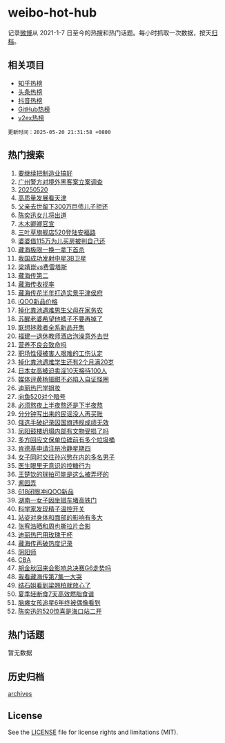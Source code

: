 # weibo-hot-hub

记录[微博](https://www.weibo.com)从 2021-1-7 日至今的热搜和热门话题。每小时抓取一次数据，按天[归档](archives)。

## 相关项目

- [知乎热榜](https://github.com/lonnyzhang423/zhihu-hot-hub)
- [头条热榜](https://github.com/lonnyzhang423/toutiao-hot-hub)
- [抖音热榜](https://github.com/lonnyzhang423/douyin-hot-hub)
- [GitHub热榜](https://github.com/lonnyzhang423/github-hot-hub)
- [v2ex热榜](https://github.com/lonnyzhang423/v2ex-hot-hub)


`更新时间：2025-05-20 21:31:58 +0800`

## 热门搜索

1. [要继续把制造业搞好](https://m.weibo.cn/search?containerid=100103type%3D1%26t%3D10%26q%3D%23%E8%A6%81%E7%BB%A7%E7%BB%AD%E6%8A%8A%E5%88%B6%E9%80%A0%E4%B8%9A%E6%90%9E%E5%A5%BD%23&stream_entry_id=51&isnewpage=1&extparam=seat%3D1%26filter_type%3Drealtimehot%26stream_entry_id%3D51%26c_type%3D51%26cate%3D10103%26q%3D%2523%25E8%25A6%2581%25E7%25BB%25A7%25E7%25BB%25AD%25E6%258A%258A%25E5%2588%25B6%25E9%2580%25A0%25E4%25B8%259A%25E6%2590%259E%25E5%25A5%25BD%2523%26dgr%3D0%26pos%3D0%26display_time%3D1747747917%26pre_seqid%3D17477479170480410482177)
1. [广州警方对境外黑客案立案调查](https://m.weibo.cn/search?containerid=100103type%3D1%26t%3D10%26q%3D%23%E5%B9%BF%E5%B7%9E%E8%AD%A6%E6%96%B9%E5%AF%B9%E5%A2%83%E5%A4%96%E9%BB%91%E5%AE%A2%E6%A1%88%E7%AB%8B%E6%A1%88%E8%B0%83%E6%9F%A5%23&stream_entry_id=31&isnewpage=1&extparam=seat%3D1%26realpos%3D1%26stream_entry_id%3D31%26flag%3D0%26band_rank%3D1%26filter_type%3Drealtimehot%26c_type%3D31%26lcate%3D5001%26pos%3D0%26cate%3D5001%26dgr%3D0%26q%3D%2523%25E5%25B9%25BF%25E5%25B7%259E%25E8%25AD%25A6%25E6%2596%25B9%25E5%25AF%25B9%25E5%25A2%2583%25E5%25A4%2596%25E9%25BB%2591%25E5%25AE%25A2%25E6%25A1%2588%25E7%25AB%258B%25E6%25A1%2588%25E8%25B0%2583%25E6%259F%25A5%2523%26display_time%3D1747747917%26pre_seqid%3D17477479170480410482177)
1. [20250520](https://m.weibo.cn/search?containerid=100103type%3D1%26t%3D10%26q%3D%2320250520%23&stream_entry_id=31&isnewpage=1&extparam=seat%3D1%26realpos%3D2%26stream_entry_id%3D31%26flag%3D16%26band_rank%3D2%26filter_type%3Drealtimehot%26c_type%3D31%26lcate%3D5001%26pos%3D1%26cate%3D5001%26dgr%3D0%26q%3D%252320250520%2523%26display_time%3D1747747917%26pre_seqid%3D17477479170480410482177)
1. [高质量发展看天津](https://m.weibo.cn/search?containerid=100103type%3D1%26t%3D10%26q%3D%23%E9%AB%98%E8%B4%A8%E9%87%8F%E5%8F%91%E5%B1%95%E7%9C%8B%E5%A4%A9%E6%B4%A5%23&stream_entry_id=31&isnewpage=1&extparam=seat%3D1%26realpos%3D3%26stream_entry_id%3D31%26flag%3D0%26band_rank%3D3%26filter_type%3Drealtimehot%26c_type%3D31%26lcate%3D5001%26pos%3D2%26cate%3D5001%26dgr%3D0%26q%3D%2523%25E9%25AB%2598%25E8%25B4%25A8%25E9%2587%258F%25E5%258F%2591%25E5%25B1%2595%25E7%259C%258B%25E5%25A4%25A9%25E6%25B4%25A5%2523%26display_time%3D1747747917%26pre_seqid%3D17477479170480410482177)
1. [父亲去世留下300万巨债儿子拒还](https://m.weibo.cn/search?containerid=100103type%3D1%26t%3D10%26q%3D%23%E7%88%B6%E4%BA%B2%E5%8E%BB%E4%B8%96%E7%95%99%E4%B8%8B300%E4%B8%87%E5%B7%A8%E5%80%BA%E5%84%BF%E5%AD%90%E6%8B%92%E8%BF%98%23&stream_entry_id=31&isnewpage=1&extparam=seat%3D1%26realpos%3D4%26stream_entry_id%3D31%26flag%3D1%26band_rank%3D4%26filter_type%3Drealtimehot%26c_type%3D31%26lcate%3D5001%26pos%3D3%26cate%3D5001%26dgr%3D0%26q%3D%2523%25E7%2588%25B6%25E4%25BA%25B2%25E5%258E%25BB%25E4%25B8%2596%25E7%2595%2599%25E4%25B8%258B300%25E4%25B8%2587%25E5%25B7%25A8%25E5%2580%25BA%25E5%2584%25BF%25E5%25AD%2590%25E6%258B%2592%25E8%25BF%2598%2523%26display_time%3D1747747917%26pre_seqid%3D17477479170480410482177)
1. [陈奕迅女儿将出道](https://m.weibo.cn/search?containerid=100103type%3D1%26t%3D10%26q%3D%23%E9%99%88%E5%A5%95%E8%BF%85%E5%A5%B3%E5%84%BF%E5%B0%86%E5%87%BA%E9%81%93%23&stream_entry_id=31&isnewpage=1&extparam=seat%3D1%26realpos%3D5%26stream_entry_id%3D31%26flag%3D0%26band_rank%3D5%26filter_type%3Drealtimehot%26c_type%3D31%26lcate%3D5001%26pos%3D4%26cate%3D5001%26dgr%3D0%26q%3D%2523%25E9%2599%2588%25E5%25A5%2595%25E8%25BF%2585%25E5%25A5%25B3%25E5%2584%25BF%25E5%25B0%2586%25E5%2587%25BA%25E9%2581%2593%2523%26display_time%3D1747747917%26pre_seqid%3D17477479170480410482177)
1. [木木卿卿官宣](https://m.weibo.cn/search?containerid=100103type%3D1%26t%3D10%26q%3D%E6%9C%A8%E6%9C%A8%E5%8D%BF%E5%8D%BF%E5%AE%98%E5%AE%A3&stream_entry_id=31&isnewpage=1&extparam=seat%3D1%26realpos%3D6%26stream_entry_id%3D31%26flag%3D0%26band_rank%3D6%26filter_type%3Drealtimehot%26c_type%3D31%26lcate%3D5001%26pos%3D5%26cate%3D5001%26dgr%3D0%26q%3D%25E6%259C%25A8%25E6%259C%25A8%25E5%258D%25BF%25E5%258D%25BF%25E5%25AE%2598%25E5%25AE%25A3%26display_time%3D1747747917%26pre_seqid%3D17477479170480410482177)
1. [三叶草旗舰店520登陆安福路](https://m.weibo.cn/search?containerid=100103type%3D1%26t%3D10%26q%3D%23%E4%B8%89%E5%8F%B6%E8%8D%89%E6%97%97%E8%88%B0%E5%BA%97520%E7%99%BB%E9%99%86%E5%AE%89%E7%A6%8F%E8%B7%AF%23&stream_entry_id=31&isnewpage=1&extparam=seat%3D1%26adid%3D286637%26stream_entry_id%3D31%26band_rank%3D7%26c_type%3D31%26lcate%3D5001%26pos%3D6%26is_ad_pos%3D1%26topic_ad%3D1%26cate%3D5001%26q%3D%2523%25E4%25B8%2589%25E5%258F%25B6%25E8%258D%2589%25E6%2597%2597%25E8%2588%25B0%25E5%25BA%2597520%25E7%2599%25BB%25E9%2599%2586%25E5%25AE%2589%25E7%25A6%258F%25E8%25B7%25AF%2523%26dgr%3D0%26filter_type%3Drealtimehot%26display_time%3D1747747917%26pre_seqid%3D17477479170480410482177)
1. [婆婆借115万为儿买房被判自己还](https://m.weibo.cn/search?containerid=100103type%3D1%26t%3D10%26q%3D%23%E5%A9%86%E5%A9%86%E5%80%9F115%E4%B8%87%E4%B8%BA%E5%84%BF%E4%B9%B0%E6%88%BF%E8%A2%AB%E5%88%A4%E8%87%AA%E5%B7%B1%E8%BF%98%23&stream_entry_id=31&isnewpage=1&extparam=seat%3D1%26realpos%3D7%26stream_entry_id%3D31%26flag%3D0%26band_rank%3D7%26filter_type%3Drealtimehot%26c_type%3D31%26lcate%3D5001%26pos%3D7%26cate%3D5001%26dgr%3D0%26q%3D%2523%25E5%25A9%2586%25E5%25A9%2586%25E5%2580%259F115%25E4%25B8%2587%25E4%25B8%25BA%25E5%2584%25BF%25E4%25B9%25B0%25E6%2588%25BF%25E8%25A2%25AB%25E5%2588%25A4%25E8%2587%25AA%25E5%25B7%25B1%25E8%25BF%2598%2523%26display_time%3D1747747917%26pre_seqid%3D17477479170480410482177)
1. [藏海极限一换一拿下首杀](https://m.weibo.cn/search?containerid=100103type%3D1%26t%3D10%26q%3D%23%E8%97%8F%E6%B5%B7%E6%9E%81%E9%99%90%E4%B8%80%E6%8D%A2%E4%B8%80%E6%8B%BF%E4%B8%8B%E9%A6%96%E6%9D%80%23&stream_entry_id=31&isnewpage=1&extparam=seat%3D1%26realpos%3D8%26stream_entry_id%3D31%26flag%3D0%26band_rank%3D8%26filter_type%3Drealtimehot%26c_type%3D31%26lcate%3D5001%26pos%3D8%26cate%3D5001%26dgr%3D0%26q%3D%2523%25E8%2597%258F%25E6%25B5%25B7%25E6%259E%2581%25E9%2599%2590%25E4%25B8%2580%25E6%258D%25A2%25E4%25B8%2580%25E6%258B%25BF%25E4%25B8%258B%25E9%25A6%2596%25E6%259D%2580%2523%26display_time%3D1747747917%26pre_seqid%3D17477479170480410482177)
1. [我国成功发射中星3B卫星](https://m.weibo.cn/search?containerid=100103type%3D1%26t%3D10%26q%3D%23%E6%88%91%E5%9B%BD%E6%88%90%E5%8A%9F%E5%8F%91%E5%B0%84%E4%B8%AD%E6%98%9F3B%E5%8D%AB%E6%98%9F%23&stream_entry_id=31&isnewpage=1&extparam=seat%3D1%26realpos%3D9%26stream_entry_id%3D31%26flag%3D1%26band_rank%3D9%26filter_type%3Drealtimehot%26c_type%3D31%26lcate%3D5001%26pos%3D9%26cate%3D5001%26dgr%3D0%26q%3D%2523%25E6%2588%2591%25E5%259B%25BD%25E6%2588%2590%25E5%258A%259F%25E5%258F%2591%25E5%25B0%2584%25E4%25B8%25AD%25E6%2598%259F3B%25E5%258D%25AB%25E6%2598%259F%2523%26display_time%3D1747747917%26pre_seqid%3D17477479170480410482177)
1. [梁靖崑vs费雷塔斯](https://m.weibo.cn/search?containerid=100103type%3D1%26t%3D10%26q%3D%23%E6%A2%81%E9%9D%96%E5%B4%91vs%E8%B4%B9%E9%9B%B7%E5%A1%94%E6%96%AF%23&stream_entry_id=31&isnewpage=1&extparam=seat%3D1%26realpos%3D10%26stream_entry_id%3D31%26flag%3D0%26band_rank%3D10%26filter_type%3Drealtimehot%26c_type%3D31%26lcate%3D5001%26pos%3D10%26cate%3D5001%26dgr%3D0%26q%3D%2523%25E6%25A2%2581%25E9%259D%2596%25E5%25B4%2591vs%25E8%25B4%25B9%25E9%259B%25B7%25E5%25A1%2594%25E6%2596%25AF%2523%26display_time%3D1747747917%26pre_seqid%3D17477479170480410482177)
1. [藏海传第二](https://m.weibo.cn/search?containerid=100103type%3D1%26t%3D10%26q%3D%23%E8%97%8F%E6%B5%B7%E4%BC%A0%E7%AC%AC%E4%BA%8C%23&stream_entry_id=31&isnewpage=1&extparam=seat%3D1%26realpos%3D11%26stream_entry_id%3D31%26flag%3D0%26band_rank%3D11%26filter_type%3Drealtimehot%26c_type%3D31%26lcate%3D5001%26pos%3D11%26cate%3D5001%26dgr%3D0%26q%3D%2523%25E8%2597%258F%25E6%25B5%25B7%25E4%25BC%25A0%25E7%25AC%25AC%25E4%25BA%258C%2523%26display_time%3D1747747917%26pre_seqid%3D17477479170480410482177)
1. [藏海传收视率](https://m.weibo.cn/search?containerid=100103type%3D1%26t%3D10%26q%3D%E8%97%8F%E6%B5%B7%E4%BC%A0%E6%94%B6%E8%A7%86%E7%8E%87&stream_entry_id=31&isnewpage=1&extparam=seat%3D1%26realpos%3D12%26stream_entry_id%3D31%26flag%3D1%26band_rank%3D12%26filter_type%3Drealtimehot%26c_type%3D31%26lcate%3D5001%26pos%3D12%26cate%3D5001%26dgr%3D0%26q%3D%25E8%2597%258F%25E6%25B5%25B7%25E4%25BC%25A0%25E6%2594%25B6%25E8%25A7%2586%25E7%258E%2587%26display_time%3D1747747917%26pre_seqid%3D17477479170480410482177)
1. [藏海传花半年打造实景平津侯府](https://m.weibo.cn/search?containerid=100103type%3D1%26t%3D10%26q%3D%23%E8%97%8F%E6%B5%B7%E4%BC%A0%E8%8A%B1%E5%8D%8A%E5%B9%B4%E6%89%93%E9%80%A0%E5%AE%9E%E6%99%AF%E5%B9%B3%E6%B4%A5%E4%BE%AF%E5%BA%9C%23&stream_entry_id=31&isnewpage=1&extparam=seat%3D1%26realpos%3D13%26stream_entry_id%3D31%26flag%3D1%26band_rank%3D13%26filter_type%3Drealtimehot%26c_type%3D31%26lcate%3D5001%26pos%3D13%26cate%3D5001%26dgr%3D0%26q%3D%2523%25E8%2597%258F%25E6%25B5%25B7%25E4%25BC%25A0%25E8%258A%25B1%25E5%258D%258A%25E5%25B9%25B4%25E6%2589%2593%25E9%2580%25A0%25E5%25AE%259E%25E6%2599%25AF%25E5%25B9%25B3%25E6%25B4%25A5%25E4%25BE%25AF%25E5%25BA%259C%2523%26display_time%3D1747747917%26pre_seqid%3D17477479170480410482177)
1. [iQOO新品价格](https://m.weibo.cn/search?containerid=100103type%3D1%26t%3D10%26q%3D%23iQOO%E6%96%B0%E5%93%81%E4%BB%B7%E6%A0%BC%23&stream_entry_id=31&isnewpage=1&extparam=seat%3D1%26realpos%3D14%26stream_entry_id%3D31%26flag%3D1%26band_rank%3D14%26filter_type%3Drealtimehot%26c_type%3D31%26lcate%3D5001%26pos%3D14%26cate%3D5001%26dgr%3D0%26q%3D%2523iQOO%25E6%2596%25B0%25E5%2593%2581%25E4%25BB%25B7%25E6%25A0%25BC%2523%26display_time%3D1747747917%26pre_seqid%3D17477479170480410482177)
1. [掉化粪池遇难男生父母在家务农](https://m.weibo.cn/search?containerid=100103type%3D1%26t%3D10%26q%3D%23%E6%8E%89%E5%8C%96%E7%B2%AA%E6%B1%A0%E9%81%87%E9%9A%BE%E7%94%B7%E7%94%9F%E7%88%B6%E6%AF%8D%E5%9C%A8%E5%AE%B6%E5%8A%A1%E5%86%9C%23&stream_entry_id=31&isnewpage=1&extparam=seat%3D1%26realpos%3D15%26stream_entry_id%3D31%26flag%3D1%26band_rank%3D15%26filter_type%3Drealtimehot%26c_type%3D31%26lcate%3D5001%26pos%3D15%26cate%3D5001%26dgr%3D0%26q%3D%2523%25E6%258E%2589%25E5%258C%2596%25E7%25B2%25AA%25E6%25B1%25A0%25E9%2581%2587%25E9%259A%25BE%25E7%2594%25B7%25E7%2594%259F%25E7%2588%25B6%25E6%25AF%258D%25E5%259C%25A8%25E5%25AE%25B6%25E5%258A%25A1%25E5%2586%259C%2523%26display_time%3D1747747917%26pre_seqid%3D17477479170480410482177)
1. [苏醒老婆希望他裤子不要再掉了](https://m.weibo.cn/search?containerid=100103type%3D1%26t%3D10%26q%3D%23%E8%8B%8F%E9%86%92%E8%80%81%E5%A9%86%E5%B8%8C%E6%9C%9B%E4%BB%96%E8%A3%A4%E5%AD%90%E4%B8%8D%E8%A6%81%E5%86%8D%E6%8E%89%E4%BA%86%23&stream_entry_id=31&isnewpage=1&extparam=seat%3D1%26realpos%3D16%26stream_entry_id%3D31%26flag%3D1%26band_rank%3D16%26filter_type%3Drealtimehot%26c_type%3D31%26lcate%3D5001%26pos%3D16%26cate%3D5001%26dgr%3D0%26q%3D%2523%25E8%258B%258F%25E9%2586%2592%25E8%2580%2581%25E5%25A9%2586%25E5%25B8%258C%25E6%259C%259B%25E4%25BB%2596%25E8%25A3%25A4%25E5%25AD%2590%25E4%25B8%258D%25E8%25A6%2581%25E5%2586%258D%25E6%258E%2589%25E4%25BA%2586%2523%26display_time%3D1747747917%26pre_seqid%3D17477479170480410482177)
1. [联想拯救者全系新品开售](https://m.weibo.cn/search?containerid=100103type%3D1%26t%3D10%26q%3D%23%E8%81%94%E6%83%B3%E6%8B%AF%E6%95%91%E8%80%85%E5%85%A8%E7%B3%BB%E6%96%B0%E5%93%81%E5%BC%80%E5%94%AE%23&stream_entry_id=31&isnewpage=1&extparam=seat%3D1%26realpos%3D17%26stream_entry_id%3D31%26flag%3D1%26band_rank%3D17%26filter_type%3Drealtimehot%26c_type%3D31%26lcate%3D5001%26pos%3D17%26cate%3D5001%26dgr%3D0%26q%3D%2523%25E8%2581%2594%25E6%2583%25B3%25E6%258B%25AF%25E6%2595%2591%25E8%2580%2585%25E5%2585%25A8%25E7%25B3%25BB%25E6%2596%25B0%25E5%2593%2581%25E5%25BC%2580%25E5%2594%25AE%2523%26display_time%3D1747747917%26pre_seqid%3D17477479170480410482177)
1. [福建一退休教师酒店泡澡意外去世](https://m.weibo.cn/search?containerid=100103type%3D1%26t%3D10%26q%3D%23%E7%A6%8F%E5%BB%BA%E4%B8%80%E9%80%80%E4%BC%91%E6%95%99%E5%B8%88%E9%85%92%E5%BA%97%E6%B3%A1%E6%BE%A1%E6%84%8F%E5%A4%96%E5%8E%BB%E4%B8%96%23&stream_entry_id=31&isnewpage=1&extparam=seat%3D1%26realpos%3D18%26stream_entry_id%3D31%26flag%3D1%26band_rank%3D18%26filter_type%3Drealtimehot%26c_type%3D31%26lcate%3D5001%26pos%3D18%26cate%3D5001%26dgr%3D0%26q%3D%2523%25E7%25A6%258F%25E5%25BB%25BA%25E4%25B8%2580%25E9%2580%2580%25E4%25BC%2591%25E6%2595%2599%25E5%25B8%2588%25E9%2585%2592%25E5%25BA%2597%25E6%25B3%25A1%25E6%25BE%25A1%25E6%2584%258F%25E5%25A4%2596%25E5%258E%25BB%25E4%25B8%2596%2523%26display_time%3D1747747917%26pre_seqid%3D17477479170480410482177)
1. [营养不良会致命吗](https://m.weibo.cn/search?containerid=100103type%3D1%26t%3D10%26q%3D%E8%90%A5%E5%85%BB%E4%B8%8D%E8%89%AF%E4%BC%9A%E8%87%B4%E5%91%BD%E5%90%97&stream_entry_id=31&isnewpage=1&extparam=seat%3D1%26realpos%3D19%26stream_entry_id%3D31%26flag%3D1%26is_ai_ask%3D1%26band_rank%3D19%26filter_type%3Drealtimehot%26c_type%3D31%26lcate%3D5001%26pos%3D19%26cate%3D5001%26dgr%3D0%26q%3D%25E8%2590%25A5%25E5%2585%25BB%25E4%25B8%258D%25E8%2589%25AF%25E4%25BC%259A%25E8%2587%25B4%25E5%2591%25BD%25E5%2590%2597%26display_time%3D1747747917%26pre_seqid%3D17477479170480410482177)
1. [职场性侵被害人艰难的工伤认定](https://m.weibo.cn/search?containerid=100103type%3D1%26t%3D10%26q%3D%23%E8%81%8C%E5%9C%BA%E6%80%A7%E4%BE%B5%E8%A2%AB%E5%AE%B3%E4%BA%BA%E8%89%B0%E9%9A%BE%E7%9A%84%E5%B7%A5%E4%BC%A4%E8%AE%A4%E5%AE%9A%23&stream_entry_id=31&isnewpage=1&extparam=seat%3D1%26realpos%3D20%26stream_entry_id%3D31%26flag%3D1%26band_rank%3D20%26filter_type%3Drealtimehot%26c_type%3D31%26lcate%3D5001%26pos%3D20%26cate%3D5001%26dgr%3D0%26q%3D%2523%25E8%2581%258C%25E5%259C%25BA%25E6%2580%25A7%25E4%25BE%25B5%25E8%25A2%25AB%25E5%25AE%25B3%25E4%25BA%25BA%25E8%2589%25B0%25E9%259A%25BE%25E7%259A%2584%25E5%25B7%25A5%25E4%25BC%25A4%25E8%25AE%25A4%25E5%25AE%259A%2523%26display_time%3D1747747917%26pre_seqid%3D17477479170480410482177)
1. [掉化粪池遇难学生还有2个月满20岁](https://m.weibo.cn/search?containerid=100103type%3D1%26t%3D10%26q%3D%23%E6%8E%89%E5%8C%96%E7%B2%AA%E6%B1%A0%E9%81%87%E9%9A%BE%E5%AD%A6%E7%94%9F%E8%BF%98%E6%9C%892%E4%B8%AA%E6%9C%88%E6%BB%A120%E5%B2%81%23&stream_entry_id=31&isnewpage=1&extparam=seat%3D1%26realpos%3D21%26stream_entry_id%3D31%26flag%3D2%26band_rank%3D21%26filter_type%3Drealtimehot%26c_type%3D31%26lcate%3D5001%26pos%3D21%26cate%3D5001%26dgr%3D0%26q%3D%2523%25E6%258E%2589%25E5%258C%2596%25E7%25B2%25AA%25E6%25B1%25A0%25E9%2581%2587%25E9%259A%25BE%25E5%25AD%25A6%25E7%2594%259F%25E8%25BF%2598%25E6%259C%25892%25E4%25B8%25AA%25E6%259C%2588%25E6%25BB%25A120%25E5%25B2%2581%2523%26display_time%3D1747747917%26pre_seqid%3D17477479170480410482177)
1. [日本女高被迫卖淫10天接待100人](https://m.weibo.cn/search?containerid=100103type%3D1%26t%3D10%26q%3D%E6%97%A5%E6%9C%AC%E5%A5%B3%E9%AB%98%E8%A2%AB%E8%BF%AB%E5%8D%96%E6%B7%AB10%E5%A4%A9%E6%8E%A5%E5%BE%85100%E4%BA%BA&stream_entry_id=31&isnewpage=1&extparam=seat%3D1%26realpos%3D22%26stream_entry_id%3D31%26flag%3D2%26band_rank%3D22%26filter_type%3Drealtimehot%26c_type%3D31%26lcate%3D5001%26pos%3D22%26cate%3D5001%26dgr%3D0%26q%3D%25E6%2597%25A5%25E6%259C%25AC%25E5%25A5%25B3%25E9%25AB%2598%25E8%25A2%25AB%25E8%25BF%25AB%25E5%258D%2596%25E6%25B7%25AB10%25E5%25A4%25A9%25E6%258E%25A5%25E5%25BE%2585100%25E4%25BA%25BA%26display_time%3D1747747917%26pre_seqid%3D17477479170480410482177)
1. [媒体评黄杨钿甜不必陷入自证怪圈](https://m.weibo.cn/search?containerid=100103type%3D1%26t%3D10%26q%3D%23%E5%AA%92%E4%BD%93%E8%AF%84%E9%BB%84%E6%9D%A8%E9%92%BF%E7%94%9C%E4%B8%8D%E5%BF%85%E9%99%B7%E5%85%A5%E8%87%AA%E8%AF%81%E6%80%AA%E5%9C%88%23&stream_entry_id=31&isnewpage=1&extparam=seat%3D1%26realpos%3D23%26stream_entry_id%3D31%26flag%3D2%26band_rank%3D23%26filter_type%3Drealtimehot%26c_type%3D31%26lcate%3D5001%26pos%3D23%26cate%3D5001%26dgr%3D0%26q%3D%2523%25E5%25AA%2592%25E4%25BD%2593%25E8%25AF%2584%25E9%25BB%2584%25E6%259D%25A8%25E9%2592%25BF%25E7%2594%259C%25E4%25B8%258D%25E5%25BF%2585%25E9%2599%25B7%25E5%2585%25A5%25E8%2587%25AA%25E8%25AF%2581%25E6%2580%25AA%25E5%259C%2588%2523%26display_time%3D1747747917%26pre_seqid%3D17477479170480410482177)
1. [迪丽热巴学姐妆](https://m.weibo.cn/search?containerid=100103type%3D1%26t%3D10%26q%3D%23%E8%BF%AA%E4%B8%BD%E7%83%AD%E5%B7%B4%E5%AD%A6%E5%A7%90%E5%A6%86%23&stream_entry_id=31&isnewpage=1&extparam=seat%3D1%26realpos%3D24%26stream_entry_id%3D31%26flag%3D0%26band_rank%3D24%26filter_type%3Drealtimehot%26c_type%3D31%26lcate%3D5001%26pos%3D24%26cate%3D5001%26dgr%3D0%26q%3D%2523%25E8%25BF%25AA%25E4%25B8%25BD%25E7%2583%25AD%25E5%25B7%25B4%25E5%25AD%25A6%25E5%25A7%2590%25E5%25A6%2586%2523%26display_time%3D1747747917%26pre_seqid%3D17477479170480410482177)
1. [向鱼520对个暗号](https://m.weibo.cn/search?containerid=100103type%3D1%26t%3D10%26q%3D%E5%90%91%E9%B1%BC520%E5%AF%B9%E4%B8%AA%E6%9A%97%E5%8F%B7&stream_entry_id=31&isnewpage=1&extparam=seat%3D1%26realpos%3D25%26stream_entry_id%3D31%26flag%3D1%26band_rank%3D25%26filter_type%3Drealtimehot%26c_type%3D31%26lcate%3D5001%26pos%3D25%26cate%3D5001%26dgr%3D0%26q%3D%25E5%2590%2591%25E9%25B1%25BC520%25E5%25AF%25B9%25E4%25B8%25AA%25E6%259A%2597%25E5%258F%25B7%26display_time%3D1747747917%26pre_seqid%3D17477479170480410482177)
1. [必须熬夜上半夜熬还是下半夜熬](https://m.weibo.cn/search?containerid=100103type%3D1%26t%3D10%26q%3D%23%E5%BF%85%E9%A1%BB%E7%86%AC%E5%A4%9C%E4%B8%8A%E5%8D%8A%E5%A4%9C%E7%86%AC%E8%BF%98%E6%98%AF%E4%B8%8B%E5%8D%8A%E5%A4%9C%E7%86%AC%23&stream_entry_id=31&isnewpage=1&extparam=seat%3D1%26realpos%3D26%26stream_entry_id%3D31%26flag%3D1%26band_rank%3D26%26filter_type%3Drealtimehot%26c_type%3D31%26lcate%3D5001%26pos%3D26%26cate%3D5001%26dgr%3D0%26q%3D%2523%25E5%25BF%2585%25E9%25A1%25BB%25E7%2586%25AC%25E5%25A4%259C%25E4%25B8%258A%25E5%258D%258A%25E5%25A4%259C%25E7%2586%25AC%25E8%25BF%2598%25E6%2598%25AF%25E4%25B8%258B%25E5%258D%258A%25E5%25A4%259C%25E7%2586%25AC%2523%26display_time%3D1747747917%26pre_seqid%3D17477479170480410482177)
1. [分分钟写出来的民谣没人再买账](https://m.weibo.cn/search?containerid=100103type%3D1%26t%3D10%26q%3D%23%E5%88%86%E5%88%86%E9%92%9F%E5%86%99%E5%87%BA%E6%9D%A5%E7%9A%84%E6%B0%91%E8%B0%A3%E6%B2%A1%E4%BA%BA%E5%86%8D%E4%B9%B0%E8%B4%A6%23&stream_entry_id=31&isnewpage=1&extparam=seat%3D1%26realpos%3D27%26stream_entry_id%3D31%26flag%3D1%26band_rank%3D27%26filter_type%3Drealtimehot%26c_type%3D31%26lcate%3D5001%26pos%3D27%26cate%3D5001%26dgr%3D0%26q%3D%2523%25E5%2588%2586%25E5%2588%2586%25E9%2592%259F%25E5%2586%2599%25E5%2587%25BA%25E6%259D%25A5%25E7%259A%2584%25E6%25B0%2591%25E8%25B0%25A3%25E6%25B2%25A1%25E4%25BA%25BA%25E5%2586%258D%25E4%25B9%25B0%25E8%25B4%25A6%2523%26display_time%3D1747747917%26pre_seqid%3D17477479170480410482177)
1. [俄选手破纪录因国旗违规成绩无效](https://m.weibo.cn/search?containerid=100103type%3D1%26t%3D10%26q%3D%E4%BF%84%E9%80%89%E6%89%8B%E7%A0%B4%E7%BA%AA%E5%BD%95%E5%9B%A0%E5%9B%BD%E6%97%97%E8%BF%9D%E8%A7%84%E6%88%90%E7%BB%A9%E6%97%A0%E6%95%88&stream_entry_id=31&isnewpage=1&extparam=seat%3D1%26realpos%3D28%26stream_entry_id%3D31%26flag%3D1%26band_rank%3D28%26filter_type%3Drealtimehot%26c_type%3D31%26lcate%3D5001%26pos%3D28%26cate%3D5001%26dgr%3D0%26q%3D%25E4%25BF%2584%25E9%2580%2589%25E6%2589%258B%25E7%25A0%25B4%25E7%25BA%25AA%25E5%25BD%2595%25E5%259B%25A0%25E5%259B%25BD%25E6%2597%2597%25E8%25BF%259D%25E8%25A7%2584%25E6%2588%2590%25E7%25BB%25A9%25E6%2597%25A0%25E6%2595%2588%26display_time%3D1747747917%26pre_seqid%3D17477479170480410482177)
1. [凤阳鼓楼坍塌内部有文物受损了吗](https://m.weibo.cn/search?containerid=100103type%3D1%26t%3D10%26q%3D%E5%87%A4%E9%98%B3%E9%BC%93%E6%A5%BC%E5%9D%8D%E5%A1%8C%E5%86%85%E9%83%A8%E6%9C%89%E6%96%87%E7%89%A9%E5%8F%97%E6%8D%9F%E4%BA%86%E5%90%97&stream_entry_id=31&isnewpage=1&extparam=seat%3D1%26realpos%3D29%26stream_entry_id%3D31%26flag%3D1%26is_ai_ask%3D1%26band_rank%3D29%26filter_type%3Drealtimehot%26c_type%3D31%26lcate%3D5001%26pos%3D29%26cate%3D5001%26dgr%3D0%26q%3D%25E5%2587%25A4%25E9%2598%25B3%25E9%25BC%2593%25E6%25A5%25BC%25E5%259D%258D%25E5%25A1%258C%25E5%2586%2585%25E9%2583%25A8%25E6%259C%2589%25E6%2596%2587%25E7%2589%25A9%25E5%258F%2597%25E6%258D%259F%25E4%25BA%2586%25E5%2590%2597%26display_time%3D1747747917%26pre_seqid%3D17477479170480410482177)
1. [多方回应文保单位碑前有多个垃圾桶](https://m.weibo.cn/search?containerid=100103type%3D1%26t%3D10%26q%3D%23%E5%A4%9A%E6%96%B9%E5%9B%9E%E5%BA%94%E6%96%87%E4%BF%9D%E5%8D%95%E4%BD%8D%E7%A2%91%E5%89%8D%E6%9C%89%E5%A4%9A%E4%B8%AA%E5%9E%83%E5%9C%BE%E6%A1%B6%23&stream_entry_id=31&isnewpage=1&extparam=seat%3D1%26realpos%3D30%26stream_entry_id%3D31%26flag%3D1%26band_rank%3D30%26filter_type%3Drealtimehot%26c_type%3D31%26lcate%3D5001%26pos%3D30%26cate%3D5001%26dgr%3D0%26q%3D%2523%25E5%25A4%259A%25E6%2596%25B9%25E5%259B%259E%25E5%25BA%2594%25E6%2596%2587%25E4%25BF%259D%25E5%258D%2595%25E4%25BD%258D%25E7%25A2%2591%25E5%2589%258D%25E6%259C%2589%25E5%25A4%259A%25E4%25B8%25AA%25E5%259E%2583%25E5%259C%25BE%25E6%25A1%25B6%2523%26display_time%3D1747747917%26pre_seqid%3D17477479170480410482177)
1. [肯德基申请注册冷静星期四](https://m.weibo.cn/search?containerid=100103type%3D1%26t%3D10%26q%3D%23%E8%82%AF%E5%BE%B7%E5%9F%BA%E7%94%B3%E8%AF%B7%E6%B3%A8%E5%86%8C%E5%86%B7%E9%9D%99%E6%98%9F%E6%9C%9F%E5%9B%9B%23&stream_entry_id=31&isnewpage=1&extparam=seat%3D1%26realpos%3D31%26stream_entry_id%3D31%26flag%3D1%26band_rank%3D31%26filter_type%3Drealtimehot%26c_type%3D31%26lcate%3D5001%26pos%3D31%26cate%3D5001%26dgr%3D0%26q%3D%2523%25E8%2582%25AF%25E5%25BE%25B7%25E5%259F%25BA%25E7%2594%25B3%25E8%25AF%25B7%25E6%25B3%25A8%25E5%2586%258C%25E5%2586%25B7%25E9%259D%2599%25E6%2598%259F%25E6%259C%259F%25E5%259B%259B%2523%26display_time%3D1747747917%26pre_seqid%3D17477479170480410482177)
1. [女子同时交往孙兴慜在内的多名男子](https://m.weibo.cn/search?containerid=100103type%3D1%26t%3D10%26q%3D%23%E5%A5%B3%E5%AD%90%E5%90%8C%E6%97%B6%E4%BA%A4%E5%BE%80%E5%AD%99%E5%85%B4%E6%85%9C%E5%9C%A8%E5%86%85%E7%9A%84%E5%A4%9A%E5%90%8D%E7%94%B7%E5%AD%90%23&stream_entry_id=31&isnewpage=1&extparam=seat%3D1%26realpos%3D32%26stream_entry_id%3D31%26flag%3D0%26band_rank%3D32%26filter_type%3Drealtimehot%26c_type%3D31%26lcate%3D5001%26pos%3D32%26cate%3D5001%26dgr%3D0%26q%3D%2523%25E5%25A5%25B3%25E5%25AD%2590%25E5%2590%258C%25E6%2597%25B6%25E4%25BA%25A4%25E5%25BE%2580%25E5%25AD%2599%25E5%2585%25B4%25E6%2585%259C%25E5%259C%25A8%25E5%2586%2585%25E7%259A%2584%25E5%25A4%259A%25E5%2590%258D%25E7%2594%25B7%25E5%25AD%2590%2523%26display_time%3D1747747917%26pre_seqid%3D17477479170480410482177)
1. [医生眼里无意识的控糖行为](https://m.weibo.cn/search?containerid=100103type%3D1%26t%3D10%26q%3D%E5%8C%BB%E7%94%9F%E7%9C%BC%E9%87%8C%E6%97%A0%E6%84%8F%E8%AF%86%E7%9A%84%E6%8E%A7%E7%B3%96%E8%A1%8C%E4%B8%BA&stream_entry_id=31&isnewpage=1&extparam=seat%3D1%26realpos%3D33%26stream_entry_id%3D31%26flag%3D1%26band_rank%3D33%26filter_type%3Drealtimehot%26c_type%3D31%26lcate%3D5001%26pos%3D33%26cate%3D5001%26dgr%3D0%26q%3D%25E5%258C%25BB%25E7%2594%259F%25E7%259C%25BC%25E9%2587%258C%25E6%2597%25A0%25E6%2584%258F%25E8%25AF%2586%25E7%259A%2584%25E6%258E%25A7%25E7%25B3%2596%25E8%25A1%258C%25E4%25B8%25BA%26display_time%3D1747747917%26pre_seqid%3D17477479170480410482177)
1. [王楚钦的球拍可能是这么被弄坏的](https://m.weibo.cn/search?containerid=100103type%3D1%26t%3D10%26q%3D%23%E7%8E%8B%E6%A5%9A%E9%92%A6%E7%9A%84%E7%90%83%E6%8B%8D%E5%8F%AF%E8%83%BD%E6%98%AF%E8%BF%99%E4%B9%88%E8%A2%AB%E5%BC%84%E5%9D%8F%E7%9A%84%23&stream_entry_id=31&isnewpage=1&extparam=seat%3D1%26realpos%3D34%26stream_entry_id%3D31%26flag%3D1%26band_rank%3D34%26filter_type%3Drealtimehot%26c_type%3D31%26lcate%3D5001%26pos%3D34%26cate%3D5001%26dgr%3D0%26q%3D%2523%25E7%258E%258B%25E6%25A5%259A%25E9%2592%25A6%25E7%259A%2584%25E7%2590%2583%25E6%258B%258D%25E5%258F%25AF%25E8%2583%25BD%25E6%2598%25AF%25E8%25BF%2599%25E4%25B9%2588%25E8%25A2%25AB%25E5%25BC%2584%25E5%259D%258F%25E7%259A%2584%2523%26display_time%3D1747747917%26pre_seqid%3D17477479170480410482177)
1. [酱园弄](https://m.weibo.cn/search?containerid=100103type%3D1%26t%3D10%26q%3D%E9%85%B1%E5%9B%AD%E5%BC%84&stream_entry_id=31&isnewpage=1&extparam=seat%3D1%26realpos%3D35%26stream_entry_id%3D31%26flag%3D1%26band_rank%3D35%26filter_type%3Drealtimehot%26c_type%3D31%26lcate%3D5001%26pos%3D35%26cate%3D5001%26dgr%3D0%26q%3D%25E9%2585%25B1%25E5%259B%25AD%25E5%25BC%2584%26display_time%3D1747747917%26pre_seqid%3D17477479170480410482177)
1. [618闭眼冲iQOO新品](https://m.weibo.cn/search?containerid=100103type%3D1%26t%3D10%26q%3D%23618%E9%97%AD%E7%9C%BC%E5%86%B2iQOO%E6%96%B0%E5%93%81%23&stream_entry_id=31&isnewpage=1&extparam=seat%3D1%26realpos%3D36%26stream_entry_id%3D31%26flag%3D1%26band_rank%3D36%26filter_type%3Drealtimehot%26c_type%3D31%26lcate%3D5001%26pos%3D36%26cate%3D5001%26dgr%3D0%26q%3D%2523618%25E9%2597%25AD%25E7%259C%25BC%25E5%2586%25B2iQOO%25E6%2596%25B0%25E5%2593%2581%2523%26display_time%3D1747747917%26pre_seqid%3D17477479170480410482177)
1. [湖南一女子因坐错车堵高铁门](https://m.weibo.cn/search?containerid=100103type%3D1%26t%3D10%26q%3D%E6%B9%96%E5%8D%97%E4%B8%80%E5%A5%B3%E5%AD%90%E5%9B%A0%E5%9D%90%E9%94%99%E8%BD%A6%E5%A0%B5%E9%AB%98%E9%93%81%E9%97%A8&stream_entry_id=31&isnewpage=1&extparam=seat%3D1%26realpos%3D37%26stream_entry_id%3D31%26flag%3D1%26band_rank%3D37%26filter_type%3Drealtimehot%26c_type%3D31%26lcate%3D5001%26pos%3D37%26cate%3D5001%26dgr%3D0%26q%3D%25E6%25B9%2596%25E5%258D%2597%25E4%25B8%2580%25E5%25A5%25B3%25E5%25AD%2590%25E5%259B%25A0%25E5%259D%2590%25E9%2594%2599%25E8%25BD%25A6%25E5%25A0%25B5%25E9%25AB%2598%25E9%2593%2581%25E9%2597%25A8%26display_time%3D1747747917%26pre_seqid%3D17477479170480410482177)
1. [科学家发现精子温控开关](https://m.weibo.cn/search?containerid=100103type%3D1%26t%3D10%26q%3D%E7%A7%91%E5%AD%A6%E5%AE%B6%E5%8F%91%E7%8E%B0%E7%B2%BE%E5%AD%90%E6%B8%A9%E6%8E%A7%E5%BC%80%E5%85%B3&stream_entry_id=31&isnewpage=1&extparam=seat%3D1%26realpos%3D38%26stream_entry_id%3D31%26flag%3D1%26band_rank%3D38%26filter_type%3Drealtimehot%26c_type%3D31%26lcate%3D5001%26pos%3D38%26cate%3D5001%26dgr%3D0%26q%3D%25E7%25A7%2591%25E5%25AD%25A6%25E5%25AE%25B6%25E5%258F%2591%25E7%258E%25B0%25E7%25B2%25BE%25E5%25AD%2590%25E6%25B8%25A9%25E6%258E%25A7%25E5%25BC%2580%25E5%2585%25B3%26display_time%3D1747747917%26pre_seqid%3D17477479170480410482177)
1. [站姿对身体和面部的影响有多大](https://m.weibo.cn/search?containerid=100103type%3D1%26t%3D10%26q%3D%E7%AB%99%E5%A7%BF%E5%AF%B9%E8%BA%AB%E4%BD%93%E5%92%8C%E9%9D%A2%E9%83%A8%E7%9A%84%E5%BD%B1%E5%93%8D%E6%9C%89%E5%A4%9A%E5%A4%A7&stream_entry_id=31&isnewpage=1&extparam=seat%3D1%26realpos%3D39%26stream_entry_id%3D31%26flag%3D1%26is_ai_ask%3D1%26band_rank%3D39%26filter_type%3Drealtimehot%26c_type%3D31%26lcate%3D5001%26pos%3D39%26cate%3D5001%26dgr%3D0%26q%3D%25E7%25AB%2599%25E5%25A7%25BF%25E5%25AF%25B9%25E8%25BA%25AB%25E4%25BD%2593%25E5%2592%258C%25E9%259D%25A2%25E9%2583%25A8%25E7%259A%2584%25E5%25BD%25B1%25E5%2593%258D%25E6%259C%2589%25E5%25A4%259A%25E5%25A4%25A7%26display_time%3D1747747917%26pre_seqid%3D17477479170480410482177)
1. [张宥浩晒和周也撕拉片合影](https://m.weibo.cn/search?containerid=100103type%3D1%26t%3D10%26q%3D%E5%BC%A0%E5%AE%A5%E6%B5%A9%E6%99%92%E5%92%8C%E5%91%A8%E4%B9%9F%E6%92%95%E6%8B%89%E7%89%87%E5%90%88%E5%BD%B1&stream_entry_id=31&isnewpage=1&extparam=seat%3D1%26realpos%3D40%26stream_entry_id%3D31%26flag%3D1%26band_rank%3D40%26filter_type%3Drealtimehot%26c_type%3D31%26lcate%3D5001%26pos%3D40%26cate%3D5001%26dgr%3D0%26q%3D%25E5%25BC%25A0%25E5%25AE%25A5%25E6%25B5%25A9%25E6%2599%2592%25E5%2592%258C%25E5%2591%25A8%25E4%25B9%259F%25E6%2592%2595%25E6%258B%2589%25E7%2589%2587%25E5%2590%2588%25E5%25BD%25B1%26display_time%3D1747747917%26pre_seqid%3D17477479170480410482177)
1. [迪丽热巴用玫瑰干杯](https://m.weibo.cn/search?containerid=100103type%3D1%26t%3D10%26q%3D%E8%BF%AA%E4%B8%BD%E7%83%AD%E5%B7%B4%E7%94%A8%E7%8E%AB%E7%91%B0%E5%B9%B2%E6%9D%AF&stream_entry_id=31&isnewpage=1&extparam=seat%3D1%26realpos%3D41%26stream_entry_id%3D31%26flag%3D1%26band_rank%3D41%26filter_type%3Drealtimehot%26c_type%3D31%26lcate%3D5001%26pos%3D41%26cate%3D5001%26dgr%3D0%26q%3D%25E8%25BF%25AA%25E4%25B8%25BD%25E7%2583%25AD%25E5%25B7%25B4%25E7%2594%25A8%25E7%258E%25AB%25E7%2591%25B0%25E5%25B9%25B2%25E6%259D%25AF%26display_time%3D1747747917%26pre_seqid%3D17477479170480410482177)
1. [藏海传再破热度记录](https://m.weibo.cn/search?containerid=100103type%3D1%26t%3D10%26q%3D%23%E8%97%8F%E6%B5%B7%E4%BC%A0%E5%86%8D%E7%A0%B4%E7%83%AD%E5%BA%A6%E8%AE%B0%E5%BD%95%23&stream_entry_id=31&isnewpage=1&extparam=seat%3D1%26realpos%3D42%26stream_entry_id%3D31%26flag%3D1%26band_rank%3D42%26filter_type%3Drealtimehot%26c_type%3D31%26lcate%3D5001%26pos%3D42%26cate%3D5001%26dgr%3D0%26q%3D%2523%25E8%2597%258F%25E6%25B5%25B7%25E4%25BC%25A0%25E5%2586%258D%25E7%25A0%25B4%25E7%2583%25AD%25E5%25BA%25A6%25E8%25AE%25B0%25E5%25BD%2595%2523%26display_time%3D1747747917%26pre_seqid%3D17477479170480410482177)
1. [阴阳师](https://m.weibo.cn/search?containerid=100103type%3D1%26t%3D10%26q%3D%E9%98%B4%E9%98%B3%E5%B8%88&stream_entry_id=31&isnewpage=1&extparam=seat%3D1%26realpos%3D43%26stream_entry_id%3D31%26flag%3D1%26band_rank%3D43%26filter_type%3Drealtimehot%26c_type%3D31%26lcate%3D5001%26pos%3D43%26cate%3D5001%26dgr%3D0%26q%3D%25E9%2598%25B4%25E9%2598%25B3%25E5%25B8%2588%26display_time%3D1747747917%26pre_seqid%3D17477479170480410482177)
1. [CBA](https://m.weibo.cn/search?containerid=100103type%3D1%26t%3D10%26q%3DCBA&stream_entry_id=31&isnewpage=1&extparam=seat%3D1%26realpos%3D44%26stream_entry_id%3D31%26flag%3D0%26band_rank%3D44%26filter_type%3Drealtimehot%26c_type%3D31%26lcate%3D5001%26pos%3D44%26cate%3D5001%26dgr%3D0%26q%3DCBA%26display_time%3D1747747917%26pre_seqid%3D17477479170480410482177)
1. [胡金秋回来会影响总决赛G6走势吗](https://m.weibo.cn/search?containerid=100103type%3D1%26t%3D10%26q%3D%E8%83%A1%E9%87%91%E7%A7%8B%E5%9B%9E%E6%9D%A5%E4%BC%9A%E5%BD%B1%E5%93%8D%E6%80%BB%E5%86%B3%E8%B5%9BG6%E8%B5%B0%E5%8A%BF%E5%90%97&stream_entry_id=31&isnewpage=1&extparam=seat%3D1%26realpos%3D45%26stream_entry_id%3D31%26flag%3D1%26is_ai_ask%3D1%26band_rank%3D45%26filter_type%3Drealtimehot%26c_type%3D31%26lcate%3D5001%26pos%3D45%26cate%3D5001%26dgr%3D0%26q%3D%25E8%2583%25A1%25E9%2587%2591%25E7%25A7%258B%25E5%259B%259E%25E6%259D%25A5%25E4%25BC%259A%25E5%25BD%25B1%25E5%2593%258D%25E6%2580%25BB%25E5%2586%25B3%25E8%25B5%259BG6%25E8%25B5%25B0%25E5%258A%25BF%25E5%2590%2597%26display_time%3D1747747917%26pre_seqid%3D17477479170480410482177)
1. [我看藏海传第7集一大哭](https://m.weibo.cn/search?containerid=100103type%3D1%26t%3D10%26q%3D%E6%88%91%E7%9C%8B%E8%97%8F%E6%B5%B7%E4%BC%A0%E7%AC%AC7%E9%9B%86%E4%B8%80%E5%A4%A7%E5%93%AD&stream_entry_id=31&isnewpage=1&extparam=seat%3D1%26realpos%3D46%26stream_entry_id%3D31%26flag%3D1%26band_rank%3D46%26filter_type%3Drealtimehot%26c_type%3D31%26lcate%3D5001%26pos%3D46%26cate%3D5001%26dgr%3D0%26q%3D%25E6%2588%2591%25E7%259C%258B%25E8%2597%258F%25E6%25B5%25B7%25E4%25BC%25A0%25E7%25AC%25AC7%25E9%259B%2586%25E4%25B8%2580%25E5%25A4%25A7%25E5%2593%25AD%26display_time%3D1747747917%26pre_seqid%3D17477479170480410482177)
1. [结石姐看到梁翘柏就放心了](https://m.weibo.cn/search?containerid=100103type%3D1%26t%3D10%26q%3D%E7%BB%93%E7%9F%B3%E5%A7%90%E7%9C%8B%E5%88%B0%E6%A2%81%E7%BF%98%E6%9F%8F%E5%B0%B1%E6%94%BE%E5%BF%83%E4%BA%86&stream_entry_id=31&isnewpage=1&extparam=seat%3D1%26realpos%3D47%26stream_entry_id%3D31%26flag%3D1%26band_rank%3D47%26filter_type%3Drealtimehot%26c_type%3D31%26lcate%3D5001%26pos%3D47%26cate%3D5001%26dgr%3D0%26q%3D%25E7%25BB%2593%25E7%259F%25B3%25E5%25A7%2590%25E7%259C%258B%25E5%2588%25B0%25E6%25A2%2581%25E7%25BF%2598%25E6%259F%258F%25E5%25B0%25B1%25E6%2594%25BE%25E5%25BF%2583%25E4%25BA%2586%26display_time%3D1747747917%26pre_seqid%3D17477479170480410482177)
1. [夏季轻断食7天高效燃脂食谱](https://m.weibo.cn/search?containerid=100103type%3D1%26t%3D10%26q%3D%E5%A4%8F%E5%AD%A3%E8%BD%BB%E6%96%AD%E9%A3%9F7%E5%A4%A9%E9%AB%98%E6%95%88%E7%87%83%E8%84%82%E9%A3%9F%E8%B0%B1&stream_entry_id=31&isnewpage=1&extparam=seat%3D1%26realpos%3D48%26stream_entry_id%3D31%26flag%3D1%26band_rank%3D48%26filter_type%3Drealtimehot%26c_type%3D31%26lcate%3D5001%26pos%3D48%26cate%3D5001%26dgr%3D0%26q%3D%25E5%25A4%258F%25E5%25AD%25A3%25E8%25BD%25BB%25E6%2596%25AD%25E9%25A3%259F7%25E5%25A4%25A9%25E9%25AB%2598%25E6%2595%2588%25E7%2587%2583%25E8%2584%2582%25E9%25A3%259F%25E8%25B0%25B1%26display_time%3D1747747917%26pre_seqid%3D17477479170480410482177)
1. [脑瘫女孩追星6年终被偶像看到](https://m.weibo.cn/search?containerid=100103type%3D1%26t%3D10%26q%3D%23%E8%84%91%E7%98%AB%E5%A5%B3%E5%AD%A9%E8%BF%BD%E6%98%9F6%E5%B9%B4%E7%BB%88%E8%A2%AB%E5%81%B6%E5%83%8F%E7%9C%8B%E5%88%B0%23&stream_entry_id=31&isnewpage=1&extparam=seat%3D1%26realpos%3D49%26stream_entry_id%3D31%26flag%3D0%26band_rank%3D49%26filter_type%3Drealtimehot%26c_type%3D31%26lcate%3D5001%26pos%3D49%26cate%3D5001%26dgr%3D0%26q%3D%2523%25E8%2584%2591%25E7%2598%25AB%25E5%25A5%25B3%25E5%25AD%25A9%25E8%25BF%25BD%25E6%2598%259F6%25E5%25B9%25B4%25E7%25BB%2588%25E8%25A2%25AB%25E5%2581%25B6%25E5%2583%258F%25E7%259C%258B%25E5%2588%25B0%2523%26display_time%3D1747747917%26pre_seqid%3D17477479170480410482177)
1. [陈奕迅的520惊喜是海口站二开](https://m.weibo.cn/search?containerid=100103type%3D1%26t%3D10%26q%3D%23%E9%99%88%E5%A5%95%E8%BF%85%E7%9A%84520%E6%83%8A%E5%96%9C%E6%98%AF%E6%B5%B7%E5%8F%A3%E7%AB%99%E4%BA%8C%E5%BC%80%23&stream_entry_id=31&isnewpage=1&extparam=seat%3D1%26realpos%3D50%26stream_entry_id%3D31%26flag%3D0%26band_rank%3D50%26filter_type%3Drealtimehot%26c_type%3D31%26lcate%3D5001%26pos%3D50%26cate%3D5001%26dgr%3D0%26q%3D%2523%25E9%2599%2588%25E5%25A5%2595%25E8%25BF%2585%25E7%259A%2584520%25E6%2583%258A%25E5%2596%259C%25E6%2598%25AF%25E6%25B5%25B7%25E5%258F%25A3%25E7%25AB%2599%25E4%25BA%258C%25E5%25BC%2580%2523%26display_time%3D1747747917%26pre_seqid%3D17477479170480410482177)

## 热门话题

暂无数据

## 历史归档

[archives](archives)

## License

See the [LICENSE](LICENSE) file for license rights and limitations (MIT).
